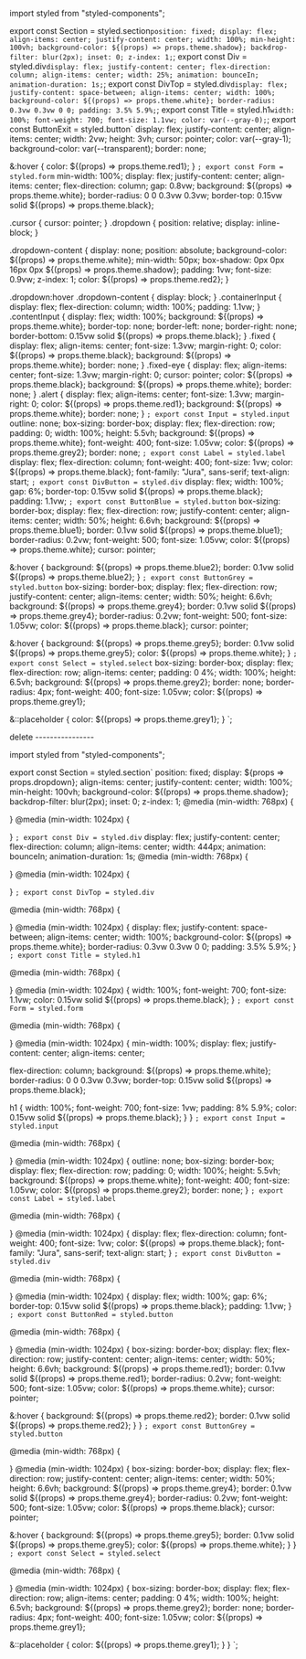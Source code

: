 import styled from "styled-components";

export const Section = styled.section`
  position: fixed;
  display: flex;
  align-items: center;
  justify-content: center;
  width: 100%;
  min-height: 100vh;
  background-color: ${(props) => props.theme.shadow};
  backdrop-filter: blur(2px);
  inset: 0;
  z-index: 1;
`;
export const Div = styled.div`
  display: flex;
  justify-content: center;
  flex-direction: column;
  align-items: center;
  width: 25%;
  animation: bounceIn;
  animation-duration: 1s;
`;
export const DivTop = styled.div`
  display: flex;
  justify-content: space-between;
  align-items: center;
  width: 100%;
  background-color: ${(props) => props.theme.white};
  border-radius: 0.3vw 0.3vw 0 0;
  padding: 3.5% 5.9%;
`;
export const Title = styled.h1`
  width: 100%;
  font-weight: 700;
  font-size: 1.1vw;
  color: var(--gray-0);
`;
export const ButtonExit = styled.button`
  display: flex;
  justify-content: center;
  align-items: center;
  width: 2vw;
  height: 3vh;
  cursor: pointer;
  color: var(--gray-1);
  background-color: var(--transparent);
  border: none;

  &:hover {
    color: ${(props) => props.theme.red1};
  }
`;
export const Form = styled.form`
  min-width: 100%;
  display: flex;
  justify-content: center;
  align-items: center;
  flex-direction: column;
  gap: 0.8vw;
  background: ${(props) => props.theme.white};
  border-radius: 0 0 0.3vw 0.3vw;
  border-top: 0.15vw solid ${(props) => props.theme.black};

  .cursor {
    cursor: pointer;
  }
  .dropdown {
    position: relative;
    display: inline-block;
  }

  .dropdown-content {
    display: none;
    position: absolute;
    background-color: ${(props) => props.theme.white};
    min-width: 50px;
    box-shadow: 0px 0px 16px 0px ${(props) => props.theme.shadow};
    padding: 1vw;
    font-size: 0.9vw;
    z-index: 1;
    color: ${(props) => props.theme.red2};
  }

  .dropdown:hover .dropdown-content {
    display: block;
  }
  .containerInput {
    display: flex;
    flex-direction: column;
    width: 100%;
    padding: 1.1vw;
  }
  .contentInput {
    display: flex;
    width: 100%;
    background: ${(props) => props.theme.white};
    border-top: none;
    border-left: none;
    border-right: none;
    border-bottom: 0.15vw solid ${(props) => props.theme.black};
  }
  .fixed {
    display: flex;
    align-items: center;
    font-size: 1.3vw;
    margin-right: 0;
    color: ${(props) => props.theme.black};
    background: ${(props) => props.theme.white};
    border: none;
  }
  .fixed-eye {
    display: flex;
    align-items: center;
    font-size: 1.3vw;
    margin-right: 0;
    cursor: pointer;
    color: ${(props) => props.theme.black};
    background: ${(props) => props.theme.white};
    border: none;
  }
  .alert {
    display: flex;
    align-items: center;
    font-size: 1.3vw;
    margin-right: 0;
    color: ${(props) => props.theme.red1};
    background: ${(props) => props.theme.white};
    border: none;
  }
`;
export const Input = styled.input`
  outline: none;
  box-sizing: border-box;
  display: flex;
  flex-direction: row;
  padding: 0;
  width: 100%;
  height: 5.5vh;
  background: ${(props) => props.theme.white};
  font-weight: 400;
  font-size: 1.05vw;
  color: ${(props) => props.theme.grey2};
  border: none;
`;
export const Label = styled.label`
  display: flex;
  flex-direction: column;
  font-weight: 400;
  font-size: 1vw;
  color: ${(props) => props.theme.black};
  font-family: "Jura", sans-serif;
  text-align: start;
`;
export const DivButton = styled.div`
  display: flex;
  width: 100%;
  gap: 6%;
  border-top: 0.15vw solid ${(props) => props.theme.black};
  padding: 1.1vw;
`;
export const ButtonBlue = styled.button`
  box-sizing: border-box;
  display: flex;
  flex-direction: row;
  justify-content: center;
  align-items: center;
  width: 50%;
  height: 6.6vh;
  background: ${(props) => props.theme.blue1};
  border: 0.1vw solid ${(props) => props.theme.blue1};
  border-radius: 0.2vw;
  font-weight: 500;
  font-size: 1.05vw;
  color: ${(props) => props.theme.white};
  cursor: pointer;

  &:hover {
    background: ${(props) => props.theme.blue2};
    border: 0.1vw solid ${(props) => props.theme.blue2};
  }
`;
export const ButtonGrey = styled.button`
  box-sizing: border-box;
  display: flex;
  flex-direction: row;
  justify-content: center;
  align-items: center;
  width: 50%;
  height: 6.6vh;
  background: ${(props) => props.theme.grey4};
  border: 0.1vw solid ${(props) => props.theme.grey4};
  border-radius: 0.2vw;
  font-weight: 500;
  font-size: 1.05vw;
  color: ${(props) => props.theme.black};
  cursor: pointer;

  &:hover {
    background: ${(props) => props.theme.grey5};
    border: 0.1vw solid ${(props) => props.theme.grey5};
    color: ${(props) => props.theme.white};
  }
`;
export const Select = styled.select`
  box-sizing: border-box;
  display: flex;
  flex-direction: row;
  align-items: center;
  padding: 0 4%;
  width: 100%;
  height: 6.5vh;
  background: ${(props) => props.theme.grey2};
  border: none;
  border-radius: 4px;
  font-weight: 400;
  font-size: 1.05vw;
  color: ${(props) => props.theme.grey1};

  &::placeholder {
    color: ${(props) => props.theme.grey1};
  }
`;





delete ----------------

import styled from "styled-components";

export const Section = styled.section`
   position: fixed;
  display: ${props => props.dropdown};
  align-items: center;
  justify-content: center;
  width: 100%;
  min-height: 100vh;
  background-color: ${(props) => props.theme.shadow};
  backdrop-filter: blur(2px);
  inset: 0;
  z-index: 1;
  @media (min-width: 768px) {
   
  }
  @media (min-width: 1024px) {
  
  }
`;
export const Div = styled.div`
    display: flex;
  justify-content: center;
  flex-direction: column;
  align-items: center;
  width: 444px;
  animation: bounceIn;
  animation-duration: 1s;
  @media (min-width: 768px) {
   
  }
  @media (min-width: 1024px) {

  }
`;
export const DivTop = styled.div`

  @media (min-width: 768px) {
   
  }
  @media (min-width: 1024px) {
    display: flex;
  justify-content: space-between;
  align-items: center;
  width: 100%;
  background-color: ${(props) => props.theme.white};
  border-radius: 0.3vw 0.3vw 0 0;
  padding: 3.5% 5.9%;
  }
`;
export const Title = styled.h1`

  @media (min-width: 768px) {
   
  }
  @media (min-width: 1024px) {
    width: 100%;
  font-weight: 700;
  font-size: 1.1vw;
  color: 0.15vw solid ${(props) => props.theme.black};
  }
`;
export const Form = styled.form`
  
  @media (min-width: 768px) {
   
  }
  @media (min-width: 1024px) {
    min-width: 100%;
  display: flex;
  justify-content: center;
  align-items: center;
  
  flex-direction: column;
  background: ${(props) => props.theme.white};
  border-radius: 0 0 0.3vw 0.3vw;
  border-top: 0.15vw solid ${(props) => props.theme.black};

  h1 {
    width: 100%;
  font-weight: 700;
  font-size: 1vw;
  padding: 8% 5.9%;
  color: 0.15vw solid ${(props) => props.theme.black};
  }
  }
`;
export const Input = styled.input`
 
  @media (min-width: 768px) {
   
  }
  @media (min-width: 1024px) {
    outline: none;
  box-sizing: border-box;
  display: flex;
  flex-direction: row;
  padding: 0;
  width: 100%;
  height: 5.5vh;
  background: ${(props) => props.theme.white};
  font-weight: 400;
  font-size: 1.05vw;
  color: ${(props) => props.theme.grey2};
  border: none;
  }
`;
export const Label = styled.label`
 
  @media (min-width: 768px) {
   
  }
  @media (min-width: 1024px) {
    display: flex;
  flex-direction: column;
  font-weight: 400;
  font-size: 1vw;
  color: ${(props) => props.theme.black};
  font-family: "Jura", sans-serif;
  text-align: start;
  }
`;
export const DivButton = styled.div`

  @media (min-width: 768px) {
   
  }
  @media (min-width: 1024px) {
    display: flex;
  width: 100%;
  gap: 6%;
  border-top: 0.15vw solid ${(props) => props.theme.black};
  padding: 1.1vw;
  }
`;
export const ButtonRed = styled.button`
  
  @media (min-width: 768px) {
   
  }
  @media (min-width: 1024px) {
    box-sizing: border-box;
  display: flex;
  flex-direction: row;
  justify-content: center;
  align-items: center;
  width: 50%;
  height: 6.6vh;
  background: ${(props) => props.theme.red1};
  border: 0.1vw solid ${(props) => props.theme.red1};
  border-radius: 0.2vw;
  font-weight: 500;
  font-size: 1.05vw;
  color: ${(props) => props.theme.white};
  cursor: pointer;

  &:hover {
    background: ${(props) => props.theme.red2};
    border: 0.1vw solid ${(props) => props.theme.red2};
  }
  }
`;
export const ButtonGrey = styled.button`

  
  @media (min-width: 768px) {
   
  }
  @media (min-width: 1024px) {
    box-sizing: border-box;
  display: flex;
  flex-direction: row;
  justify-content: center;
  align-items: center;
  width: 50%;
  height: 6.6vh;
  background: ${(props) => props.theme.grey4};
  border: 0.1vw solid ${(props) => props.theme.grey4};
  border-radius: 0.2vw;
  font-weight: 500;
  font-size: 1.05vw;
  color: ${(props) => props.theme.black};
  cursor: pointer;

  &:hover {
    background: ${(props) => props.theme.grey5};
    border: 0.1vw solid ${(props) => props.theme.grey5};
    color: ${(props) => props.theme.white};
  }
}
`;
export const Select = styled.select`

  @media (min-width: 768px) {
   
  }
  @media (min-width: 1024px) {
    box-sizing: border-box;
  display: flex;
  flex-direction: row;
  align-items: center;
  padding: 0 4%;
  width: 100%;
  height: 6.5vh;
  background: ${(props) => props.theme.grey2};
  border: none;
  border-radius: 4px;
  font-weight: 400;
  font-size: 1.05vw;
  color: ${(props) => props.theme.grey1};

  &::placeholder {
    color: ${(props) => props.theme.grey1};
  }
  }
`;

